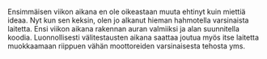 Ensimmäisen viikon aikana en ole oikeastaan muuta ehtinyt kuin miettiä ideaa. Nyt kun sen keksin, olen jo alkanut hieman hahmotella varsinaista laitetta. Ensi viikon aikana rakennan auran valmiiksi ja alan suunnitella koodia. Luonnollisesti välitestausten aikana saattaa joutua myös itse laitetta muokkaamaan riippuen vähän moottoreiden varsinaisesta tehosta yms.
